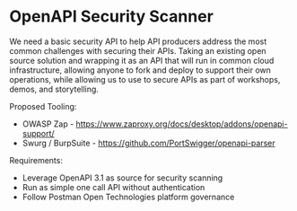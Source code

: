 # OpenAPI Security Scanner
We need a basic security API to help API producers address the most common challenges with securing their APIs. Taking an existing open source solution and wrapping it as an API that will run in common cloud infrastructure, allowing anyone to fork and deploy to support their own operations, while allowing us to use to secure APIs as part of workshops, demos, and storytelling.

Proposed Tooling:

- OWASP Zap - https://www.zaproxy.org/docs/desktop/addons/openapi-support/
- Swurg / BurpSuite - https://github.com/PortSwigger/openapi-parser

Requirements:

- Leverage OpenAPI 3.1 as source for security scanning
- Run as simple one call API without authentication
- Follow Postman Open Technologies platform governance
